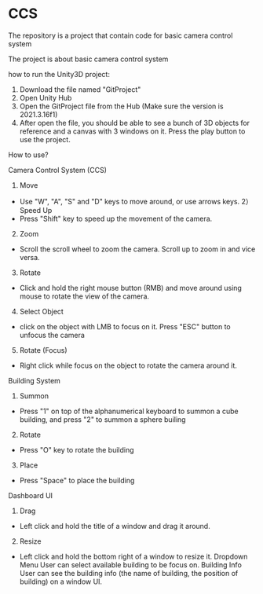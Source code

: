 # CCS
The repository is a project that contain code for basic camera control system

The project is about basic camera control system

how to run the Unity3D project:

1) Download the file named "GitProject"
2) Open Unity Hub
3) Open the GitProject file from the Hub (Make sure the version is 2021.3.16f1)
4) After open the file, you should be able to see a bunch of 3D objects for reference and a canvas with 3 windows on it. Press the play button to use the project.

How to use?

Camera Control System (CCS)
1) Move
- Use "W", "A", "S" and "D" keys to move around, or use arrows keys.
2）Speed Up
- Press "Shift" key to speed up the movement of the camera.
2) Zoom
- Scroll the scroll wheel to zoom the camera. Scroll up to zoom in and vice versa.
3) Rotate
- Click and hold the right mouse button (RMB) and move around using mouse to rotate the view of the camera.
4) Select Object
- click on the object with LMB to focus on it. Press "ESC" button to unfocus the camera
5) Rotate (Focus)
- Right click while focus on the object to rotate the camera around it.

Building System
1) Summon
- Press "1" on top of the alphanumerical keyboard to summon a cube building, and press "2" to summon a sphere builing 
2) Rotate
- Press "O" key to rotate the building
3) Place
- Press "Space" to place the building

Dashboard UI
1) Drag
- Left click and hold the title of a window and drag it around.
2) Resize
- Left click and hold the bottom right of a window to resize it.
Dropdown Menu
User can select available building to be focus on.
Building Info
User can see the building info (the name of building, the position of building) on a window UI.
